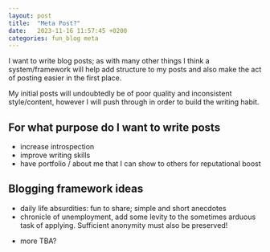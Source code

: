 ```yaml
---
layout: post
title:  "Meta Post?"
date:   2023-11-16 11:57:45 +0200
categories: fun_blog meta
---
```


I want to write blog posts; as with many other things I think a system/framework will help add structure to my posts and also make the act of posting easier in the first place.

My initial posts will undoubtedly be of poor quality and inconsistent style/content, however I will push through in order to build the writing habit.

## For what purpose do I want to write posts
- increase introspection
- improve writing skills
- have portfolio / about me that I can show to others for reputational boost

## Blogging framework ideas
- daily life absurdities: fun to share; simple and short anecdotes
- chronicle of unemployment, add some levity to the sometimes arduous task of applying. Sufficient anonymity must also be preserved!
<!-- help add structure to the job application life; aim to frame the situation positively. However a balance must be made, including some degree of anonymity. Unemployment chronicles are also sure to feature many stories leaning towards the absurd. -->
- more TBA?